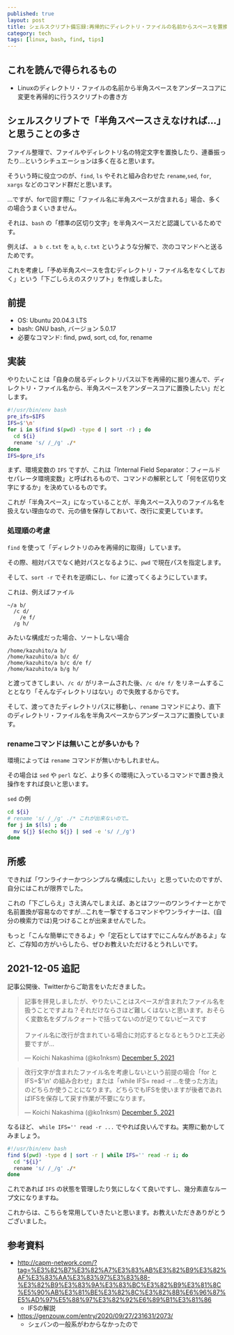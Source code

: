 ```yaml
---
published: true
layout: post
title: シェルスクリプト備忘録:再帰的にディレクトリ・ファイルの名前からスペースを置換する
category: tech
tags: [linux, bash, find, tips]
---
```


## これを読んで得られるもの

- Linuxのディレクトリ・ファイルの名前から半角スペースをアンダースコアに変更を再帰的に行うスクリプトの書き方

## シェルスクリプトで「半角スペースさえなければ…」と思うことの多さ

ファイル整理で、ファイルやディレクトリ名の特定文字を置換したり、連番振ったり…というシチュエーションは多く在ると思います。

そういう時に役立つのが、`find`, `ls` やそれと組み合わせた `rename`,`sed`, `for`, `xargs` などのコマンド群だと思います。

…ですが、forで回す際に「ファイル名に半角スペースが含まれる」場合、多くの場合うまくいきません。

それは、`bash` の「標準の区切り文字」を半角スペースだと認識しているためです。

例えば、 `a b c.txt` を `a`, `b`, `c.txt`  というような分解で、次のコマンドへと送るためです。

これを考慮し「予め半角スペースを含むディレクトリ・ファイル名をなくしておく」という「下ごしらえのスクリプト」を作成しました。


## 前提

- OS: Ubuntu 20.04.3 LTS
- bash: GNU bash, バージョン 5.0.17
- 必要なコマンド: find, pwd, sort, cd, for, rename

## 実装

やりたいことは「自身の居るディレクトリパス以下を再帰的に掘り進んで、ディレクトリ・ファイル名から、半角スペースをアンダースコアに置換したい」だとします。

```bash
#!/usr/bin/env bash
pre_ifs=$IFS
IFS=$'\n'
for i in $(find $(pwd) -type d | sort -r) ; do
  cd ${i}
  rename 's/ /_/g' ./*
done 
IFS=$pre_ifs
```

まず、環境変数の `IFS` ですが、これは「Internal Field Separator：フィールドセパレータ環境変数」と呼ばれるもので、コマンドの解釈として「何を区切り文字にするか」を決めているものです。

これが「半角スペース」になっていることが、半角スペース入りのファイル名を扱えない理由なので、元の値を保存しておいて、改行に変更しています。

### 処理順の考慮

`find` を使って「ディレクトリのみを再帰的に取得」しています。

その際、相対パスでなく絶対パスとなるように、`pwd` で現在パスを指定します。

そして、`sort -r` でそれを逆順にし、`for` に渡ってくるようにしています。

これは、例えばファイル

```
~/a b/
  /c d/
    /e f/
  /g h/ 
```

みたいな構成だった場合、ソートしない場合

```
/home/kazuhito/a b/
/home/kazuhito/a b/c d/
/home/kazuhito/a b/c d/e f/
/home/kazuhito/a b/g h/
```

と渡ってきてしまい、`/c d/` がリネームされた後、`/c d/e f/` をリネームすることとなり「そんなディレクトリはない」ので失敗するからです。

そして、渡ってきたディレクトリパスに移動し、`rename` コマンドにより、直下のディレクトリ・ファイル名を半角スペースからアンダースコアに置換しています。

### renameコマンドは無いことが多いかも？

環境によっては `rename` コマンドが無いかもしれません。

その場合は `sed` や `perl` など、より多くの環境に入っているコマンドで置き換え操作をすれば良いと思います。

`sed` の例

```bash
cd ${i}
# rename 's/ /_/g' ./* これが出来ないので…
for j in $(ls) ; do
  mv ${j} $(echo ${j} | sed -e 's/ /_/g')
done
```

## 所感

できれば「ワンライナーかつシンプルな構成にしたい」と思っていたのですが、自分にはこれが限界でした。

これの「下ごしらえ」さえ済んでしまえば、あとはフツーのワンライナーとかで名前置換が容易なのですが…これを一撃でするコマンドやワンライナーは、(自分の検索力では)見つけることが出来ませんでした。

もっと「こんな簡単にできるよ」や「定石としてはすでにこんなんがあるよ」など、ご存知の方がいらしたら、ぜひお教えいただけるとうれしいです。

## 2021-12-05 追記

記事公開後、Twitterからご助言をいただきました。

<blockquote class="twitter-tweet"><p lang="ja" dir="ltr">記事を拝見しましたが、やりたいことはスペースが含まれたファイル名を扱うことですよね？それだけならさほど難しくはないと思います。おそらく変数名をダブルクォートで括ってないのが足りてないピースです<br><br>ファイル名に改行が含まれている場合に対応するとなるともうひと工夫必要ですが…</p>&mdash; Koichi Nakashima (@ko1nksm) <a href="https://twitter.com/ko1nksm/status/1467337687833407488?ref_src=twsrc%5Etfw">December 5, 2021</a></blockquote> <script async src="https://platform.twitter.com/widgets.js" charset="utf-8"></script>

<blockquote class="twitter-tweet"><p lang="ja" dir="ltr">改行文字が含まれたファイル名を考慮しないという前提の場合「for と IFS=$&#39;\n&#39; の組み合わせ」または「while IFS= read -r ...を使った方法」のどちらか使うことになります。どちらでもIFSを使いますが後者であればIFSを保存して戻す作業が不要になります。</p>&mdash; Koichi Nakashima (@ko1nksm) <a href="https://twitter.com/ko1nksm/status/1467347548696616960?ref_src=twsrc%5Etfw">December 5, 2021</a></blockquote> <script async src="https://platform.twitter.com/widgets.js" charset="utf-8"></script>

なるほど、 `while IFS='' read -r ...` でやれば良いんですね。実際に動かしてみましょう。

```bash
#!/usr/bin/env bash
find $(pwd) -type d | sort -r | while IFS='' read -r i; do
  cd "${i}"
  rename 's/ /_/g' ./* 
done
```

これであれば `IFS` の状態を管理したり気にしなくて良いですし、幾分素直なループ文になりますね。

これからは、こちらを常用していきたいと思います。お教えいただきありがとうございました。

## 参考資料


- <http://capm-network.com/?tag=%E3%82%B7%E3%82%A7%E3%83%AB%E3%82%B9%E3%82%AF%E3%83%AA%E3%83%97%E3%83%88-%E3%82%B9%E3%83%9A%E3%83%BC%E3%82%B9%E3%81%8C%E5%90%AB%E3%81%BE%E3%82%8C%E3%82%8B%E6%96%87%E5%AD%97%E5%88%97%E3%82%92%E6%89%B1%E3%81%86>
  - IFSの解説
- <https://genzouw.com/entry/2020/09/27/231631/2073/>
  - シェバンの一般系がわからなかったので
